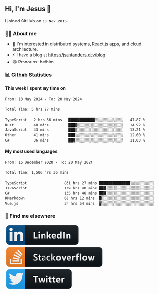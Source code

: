 ## Hi, I'm Jesus 👋

I joined GitHub on `13 Nov 2015`.

<!-- Talking about you -->

### 👨‍💻 About me

- 👦 I'm interested in distributed systems, React.js apps, and cloud architecture.
- ⚡️ I have a blog at <https://jsantanders.dev/blog>
- 😄 Pronouns: he/him

### 📊 Github Statistics

#### This week I spent my time on

<!--START_SECTION:weekly-->

```txt
From: 13 May 2024 - To: 20 May 2024

Total Time: 5 hrs 27 mins

TypeScript   2 hrs 36 mins   ████████████░░░░░░░░░░░░░   47.87 %
Rust         48 mins         ███▓░░░░░░░░░░░░░░░░░░░░░   14.92 %
JavaScript   43 mins         ███▒░░░░░░░░░░░░░░░░░░░░░   13.21 %
Other        41 mins         ███░░░░░░░░░░░░░░░░░░░░░░   12.60 %
C#           36 mins         ██▓░░░░░░░░░░░░░░░░░░░░░░   11.03 %
```

<!--END_SECTION:weekly-->

#### My most used languages

<!--START_SECTION:alltime-->

```txt
From: 15 December 2020 - To: 20 May 2024

Total Time: 1,506 hrs 36 mins

TypeScript                 851 hrs 27 mins ██████████████░░░░░░░░░░░   56.51 %
JavaScript                 169 hrs 40 mins ██▓░░░░░░░░░░░░░░░░░░░░░░   11.26 %
C#                         155 hrs 48 mins ██▓░░░░░░░░░░░░░░░░░░░░░░   10.34 %
RMarkdown                  68 hrs 12 mins  █░░░░░░░░░░░░░░░░░░░░░░░░   04.53 %
Vue.js                     34 hrs 54 mins  ▓░░░░░░░░░░░░░░░░░░░░░░░░   02.32 %
```

<!--END_SECTION:alltime-->

### 📢 Find me elsewhere

<p>
  <a target="_blank" href="https://linkedin.com/in/jsantanders">
    <img src="https://github.com/jsantanders/jsantanders/blob/master/img/linkedin.svg" alt="LinkedIn" style="vertical-align:top; margin:4px">
  </a>
  
  <a target="_blank" href="https://stackoverflow.com/users/7318331/jesus-santander">
    <img src="https://github.com/jsantanders/jsantanders/blob/master/img/stackoverflow.svg" alt="StackOverflow" style="vertical-align:top; margin:4px">
  </a>
  
  <a target="_blank" href="http://twitter.com/jsantanders">
    <img src="https://github.com/jsantanders/jsantanders/blob/master/img/twitter.svg" alt="Twitter" style="vertical-align:top; margin:4px">
  </a>
</p>
